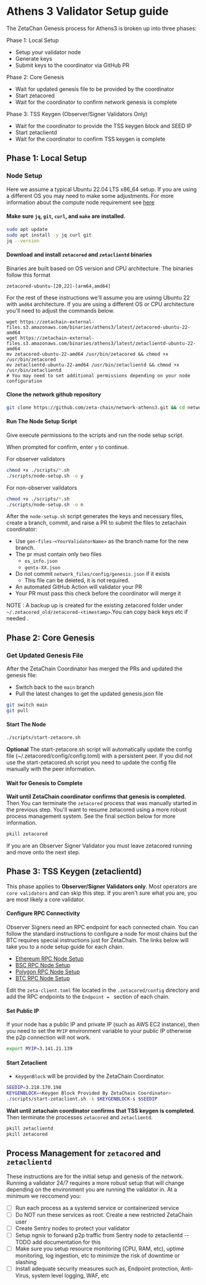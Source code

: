 # Athens 3 Validator Setup guide

The ZetaChan Genesis process for Athens3 is broken up into three phases:

Phase 1: Local Setup

- Setup your validator node
- Generate keys
- Submit keys to the coordinator via GitHub PR

Phase 2: Core Genesis

- Wait for updated genesis file to be provided by the coordinator
- Start zetacored
- Wait for the coordinator to confirm network genesis is complete

Phase 3: TSS Keygen (Observer/Signer Validators Only)

- Wait for the coordinator to provide the TSS keygen block and SEED IP
- Start zetaclientd
- Wait for the coordinator to confirm TSS keygen is complete

## Phase 1: Local Setup

### Node Setup

Here we assume a typical Ubuntu 22.04 LTS x86_64 setup. If you are using a
different OS you may need to make some adjustments. For more information about
the compute node requirement see [here](node_requirements.md)

#### Make sure `jq`, `git`, `curl`, and `make` are installed.

```bash
sudo apt update
sudo apt install -y jq curl git
jq --version
```

#### Download and install `zetacored` and `zetaclientd` binaries
Binaries are built based on OS version and CPU architecture. The binaries follow this format

`zetacored-ubuntu-[20,22]-[arm64,amd64]`

For the rest of these instructions we'll assume you are usinng Ubuntu 22 with
`amd64` architecture. If you are using a different OS or CPU architecture you'll
need to adjust the commands below.
```
wget https://zetachain-external-files.s3.amazonaws.com/binaries/athens3/latest/zetacored-ubuntu-22-amd64
wget https://zetachain-external-files.s3.amazonaws.com/binaries/athens3/latest/zetaclientd-ubuntu-22-amd64
mv zetacored-ubuntu-22-amd64 /usr/bin/zetacored && chmod +x /usr/bin/zetacored
mv zetaclientd-ubuntu-22-amd64 /usr/bin/zetaclientd && chmod +x /usr/bin/zetaclientd
# You may need to set additional permissions depending on your node configuration
```

#### Clone the network github repository

```bash
git clone https://github.com/zeta-chain/network-athens3.git && cd network-athens3
```

#### Run The Node Setup Script

Give execute permissions to the scripts and run the node setup script.

When prompted for confirm, enter `y` to continue.

For observer validators
```bash
chmod +x ./scripts/*.sh
./scripts/node-setup.sh -o y
```
For non-observer validators
```bash
chmod +x ./scripts/*.sh
./scripts/node-setup.sh -o n
```

After the `node-setup.sh` script generates the keys and necessary files, create
a branch, commit, and raise a PR to submit the files to zetachain coordinator:

- Use `gen-files-<YourValidatorName>` as the branch name for the new branch.
- The pr must contain only two files
  - `os_info.json`
  - `gentx-XX.json`
- Do not commit `network_files/config/genesis.json` if it exists
  - This file can be deleted, it is not required.
- An automated GitHub Action will validator your PR
- Your PR must pass this check before the coordinator will merge it

NOTE : A backup up is created for the existing zetacored folder under
`~/.zetacored_old/zetacored-<timestamp>`.You can copy back keys etc if needed .

## Phase 2: Core Genesis

### Get Updated Genesis File

After the ZetaChain Coordinator has merged the PRs and updated the genesis
file:

- Switch back to the `main` branch
- Pull the latest changes to get the updated genesis.json file

```bash
git switch main
git pull
```

#### Start The Node

```bash
./scripts/start-zetacore.sh
```

**Optional** The start-zetacore.sh script will automatically update the config file
(~/.zetacored/config/config.toml) with a persistent peer. If you did not use
the start-zetacored.sh script you need to update the config file manually with
the peer information.

#### Wait for Genesis to Complete

**Wait until ZetaChain coordinator confirms that genesis is completed.** Then
You can terminate the `zetacored` process that was manually started in the
previous step. You'll want to resume zetacored using a more robust process
management system. See the final section below for more information.

```bash
pkill zetacored
```

If you are an Observer Signer Validator you must leave zetacored running and move onto the next step.

## Phase 3: TSS Keygen (zetaclientd)

This phase applies to **Observer/Signer Validators only**. Most operators are `core
validators` and can skip this step. If you aren't sure what you are, you are
most likely a core validator.

#### Configure RPC Connectivity

Observer Signers need an RPC endpoint for each connected chain. You can follow the
standard instructions to configure a node for most chains but the BTC requires
special instructions just for ZetaChain. The links below will take you to a node setup guide for
each chain.

- [Ethereum RPC Node Setup](https://ethereum.org/en/developers/docs/nodes-and-clients/run-a-node/)
- [BSC RPC Node Setup](https://docs.bnbchain.org/docs/validator/fullnode/)
- [Polygon RPC Node Setup](https://wiki.polygon.technology/docs/category/run-a-full-node)
- [BTC RPC Node Setup](btc-rpc.md)

Edit the `zeta-client.toml` file located in the `.zetacored/config` directory
and add the RPC endpoints to the `Endpoint = ` section of each chain.

#### Set Public IP
If your node has a public IP and private IP (such as AWS EC2 instance), then you
need to set the `MYIP` environment variable to your public IP otherwise
the p2p connection will not work.

```bash
export MYIP=3.141.21.139
```

#### Start Zetaclient

- `KeygenBlock` will be provided by the ZetaChain Coordinator.

```bash
SEEDIP=3.218.170.198
KEYGENBLOCK=<Keygen Block Provided By ZetaChain Coordinator>
./scripts/start-zetaclient.sh -k $KEYGENBLOCK-s $SEEDIP
```

**Wait until zetachain coordinator confirms that TSS keygen is completed**.
Then terminate the processes `zetacored` and `zetaclientd`.

```bash
pkill zetaclientd
pkill zetacored
```

## Process Management for `zetacored` and `zetaclientd`

These instructions are for the initial setup and genesis of the network. Running
a validator 24/7 requires a more robust setup that will change depending on the
environment you are running the validator in. At a minimum we reccomend you:

- [ ] Run each process as a systemd service or containerized service
- [ ] Do NOT run these services as root. Create a new restricted ZetaChain user
- [ ] Create Sentry nodes to protect your validator
- [ ] Setup ngnix to forward p2p traffic from Sentry node to zetaclientd -- TODO add documentation for this
- [ ] Make sure you setup resource monitoring (CPU, RAM, etc), uptime
      monitoring, log ingestion, etc to minimize the risk of downtime or slashing
- [ ] Install adequate security measures such as, Endpoint protection, Anti-Virus,
      system level logging, WAF, etc
